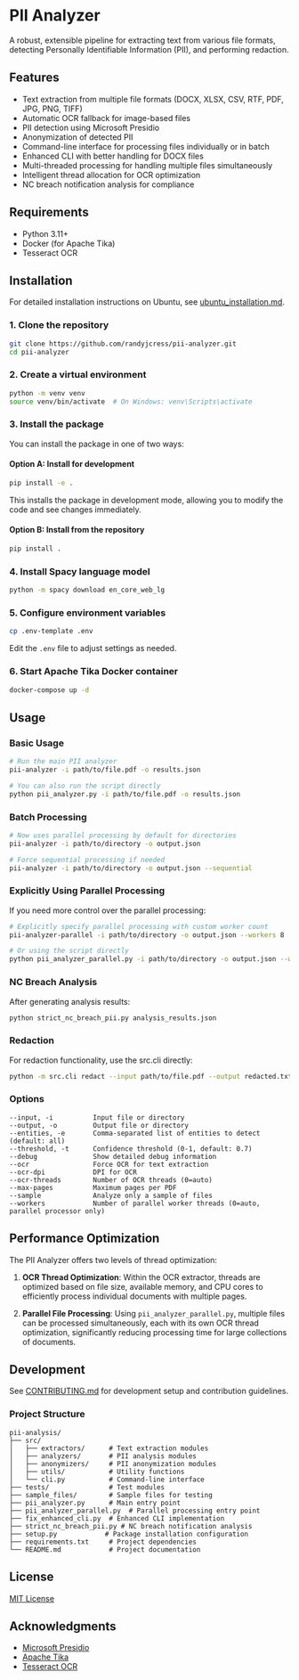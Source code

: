 # PII Analyzer

A robust, extensible pipeline for extracting text from various file formats, detecting Personally Identifiable Information (PII), and performing redaction.

## Features

- Text extraction from multiple file formats (DOCX, XLSX, CSV, RTF, PDF, JPG, PNG, TIFF)
- Automatic OCR fallback for image-based files
- PII detection using Microsoft Presidio
- Anonymization of detected PII
- Command-line interface for processing files individually or in batch
- Enhanced CLI with better handling for DOCX files
- Multi-threaded processing for handling multiple files simultaneously
- Intelligent thread allocation for OCR optimization
- NC breach notification analysis for compliance

## Requirements

- Python 3.11+
- Docker (for Apache Tika)
- Tesseract OCR

## Installation

For detailed installation instructions on Ubuntu, see [ubuntu_installation.md](ubuntu_installation.md).

### 1. Clone the repository

```bash
git clone https://github.com/randyjcress/pii-analyzer.git
cd pii-analyzer
```

### 2. Create a virtual environment

```bash
python -m venv venv
source venv/bin/activate  # On Windows: venv\Scripts\activate
```

### 3. Install the package

You can install the package in one of two ways:

#### Option A: Install for development

```bash
pip install -e .
```

This installs the package in development mode, allowing you to modify the code and see changes immediately.

#### Option B: Install from the repository

```bash
pip install .
```

### 4. Install Spacy language model

```bash
python -m spacy download en_core_web_lg
```

### 5. Configure environment variables

```bash
cp .env-template .env
```

Edit the `.env` file to adjust settings as needed.

### 6. Start Apache Tika Docker container

```bash
docker-compose up -d
```

## Usage

### Basic Usage

```bash
# Run the main PII analyzer
pii-analyzer -i path/to/file.pdf -o results.json

# You can also run the script directly
python pii_analyzer.py -i path/to/file.pdf -o results.json
```

### Batch Processing

```bash
# Now uses parallel processing by default for directories
pii-analyzer -i path/to/directory -o output.json

# Force sequential processing if needed
pii-analyzer -i path/to/directory -o output.json --sequential
```

### Explicitly Using Parallel Processing

If you need more control over the parallel processing:

```bash
# Explicitly specify parallel processing with custom worker count
pii-analyzer-parallel -i path/to/directory -o output.json --workers 8

# Or using the script directly
python pii_analyzer_parallel.py -i path/to/directory -o output.json --workers 8
```

### NC Breach Analysis

After generating analysis results:

```bash
python strict_nc_breach_pii.py analysis_results.json
```

### Redaction

For redaction functionality, use the src.cli directly:

```bash
python -m src.cli redact --input path/to/file.pdf --output redacted.txt
```

### Options

```
--input, -i          Input file or directory
--output, -o         Output file or directory
--entities, -e       Comma-separated list of entities to detect (default: all)
--threshold, -t      Confidence threshold (0-1, default: 0.7)
--debug              Show detailed debug information
--ocr                Force OCR for text extraction
--ocr-dpi            DPI for OCR
--ocr-threads        Number of OCR threads (0=auto)
--max-pages          Maximum pages per PDF
--sample             Analyze only a sample of files
--workers            Number of parallel worker threads (0=auto, parallel processor only)
```

## Performance Optimization

The PII Analyzer offers two levels of thread optimization:

1. **OCR Thread Optimization**: Within the OCR extractor, threads are optimized based on file size, available memory, and CPU cores to efficiently process individual documents with multiple pages.

2. **Parallel File Processing**: Using `pii_analyzer_parallel.py`, multiple files can be processed simultaneously, each with its own OCR thread optimization, significantly reducing processing time for large collections of documents.

## Development

See [CONTRIBUTING.md](CONTRIBUTING.md) for development setup and contribution guidelines.

### Project Structure

```
pii-analysis/
├── src/
│   ├── extractors/      # Text extraction modules
│   ├── analyzers/       # PII analysis modules
│   ├── anonymizers/     # PII anonymization modules
│   ├── utils/           # Utility functions
│   └── cli.py           # Command-line interface
├── tests/               # Test modules
├── sample_files/        # Sample files for testing
├── pii_analyzer.py      # Main entry point
├── pii_analyzer_parallel.py  # Parallel processing entry point
├── fix_enhanced_cli.py  # Enhanced CLI implementation
├── strict_nc_breach_pii.py # NC breach notification analysis
├── setup.py            # Package installation configuration
├── requirements.txt     # Project dependencies
└── README.md            # Project documentation
```

## License

[MIT License](LICENSE)

## Acknowledgments

- [Microsoft Presidio](https://github.com/microsoft/presidio)
- [Apache Tika](https://tika.apache.org/)
- [Tesseract OCR](https://github.com/tesseract-ocr/tesseract) 